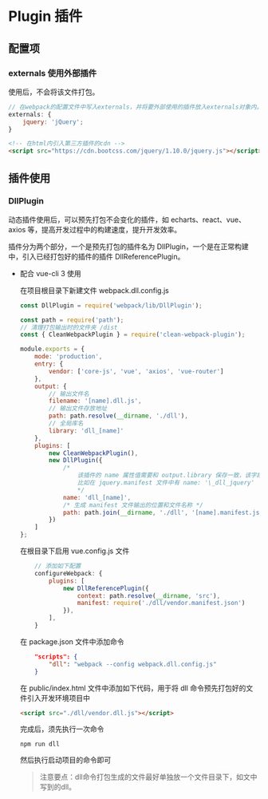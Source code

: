# Plugin 插件

## 配置项

### externals 使用外部插件

使用后，不会将该文件打包。

```javascript
// 在webpack的配置文件中写入externals，并将要外部使用的插件放入externals对象内。
externals: {
    jquery: 'jQuery';
}
```

```html
<!-- 在html内引入第三方插件的cdn -->
<script src="https://cdn.bootcss.com/jquery/1.10.0/jquery.js"></script>
```

## 插件使用

### DllPlugin

动态插件使用后，可以预先打包不会变化的插件，如 echarts、react、vue、axios 等，提高开发过程中的构建速度，提升开发效率。

插件分为两个部分，一个是预先打包的插件名为 DllPlugin，一个是在正常构建中，引入已经打包好的插件的插件 DllReferencePlugin。

-   配合 vue-cli 3 使用

    在项目根目录下新建文件 webpack.dll.config.js

    ```javascript
    const DllPlugin = require('webpack/lib/DllPlugin');

    const path = require('path');
    // 清理打包输出时的文件夹 /dist
    const { CleanWebpackPlugin } = require('clean-webpack-plugin');

    module.exports = {
        mode: 'production',
        entry: {
            vendor: ['core-js', 'vue', 'axios', 'vue-router']
        },
        output: {
            // 输出文件名
            filename: '[name].dll.js',
            // 输出文件存放地址
            path: path.resolve(__dirname, './dll'),
            // 全局库名
            library: 'dll_[name]'
        },
        plugins: [
            new CleanWebpackPlugin(),
            new DllPlugin({
                /*
                    该插件的 name 属性值需要和 output.library 保存一致，该字段值，也就是输出的 manifest.json 文件中 name 字段的值。
                    比如在 jquery.manifest 文件中有 name: '\_dll_jquery'
                    */
                name: 'dll_[name]',
                /* 生成 manifest 文件输出的位置和文件名称 */
                path: path.join(__dirname, './dll', '[name].manifest.json')
            })
        ]
    };
    ```

    在根目录下启用 vue.config.js 文件

    ```javascript
        // 添加如下配置
        configureWebpack: {
            plugins: [
                new DllReferencePlugin({
                    context: path.resolve(__dirname, 'src'),
                    manifest: require('./dll/vendor.manifest.json')
                }),
    	    ],
        }
    ```

    在 package.json 文件中添加命令

    ```json
        "scripts": {
            "dll": "webpack --config webpack.dll.config.js"
        }
    ```

    在 public/index.html 文件中添加如下代码，用于将 dll 命令预先打包好的文件引入开发环境项目中

    ```html
    <script src="./dll/vendor.dll.js"></script>
    ```

    完成后，须先执行一次命令

        npm run dll

    然后执行启动项目的命令即可

    > 注意要点：dll命令打包生成的文件最好单独放一个文件目录下，如文中写到的dll。
